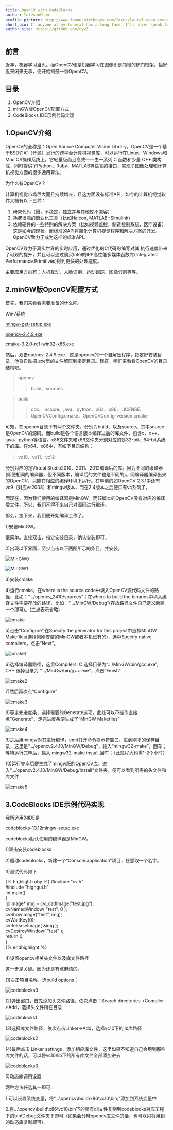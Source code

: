 ```yaml
---
title: OpenCV with CodeBlocks
author: YalesonChan
profile_picture: http://www.famousbirthdays.com/faces/laurel-stan-image.jpg
short_bio: If anyone at my funeral has a long face, I'll never speak to him again.
author_site: https://github.com/cyw3
---
```


## 前言

近年，机器学习当火。而OpenCV便是机器学习在图像识别领域的热门框架。恰好近来闲来无事，便开始捣鼓一番OpenCV。

## 目录

1. OpenCV介绍
2. minGW版OpenCV配置方式
3. CodeBlocks IDE示例代码实现

## 1.OpenCV介绍

OpenCV的全称是：Open Source Computer Vision Library。OpenCV是一个基于BSD许可（开源）发行的跨平台计算机视觉库，可以运行在Linux、Windows和Mac OS操作系统上。它轻量级而且高效——由一系列 C 函数和少量 C++ 类构成，同时提供了Python、Ruby、MATLAB等语言的接口，实现了图像处理和计算机视觉方面的很多通用算法。

为什么有OpenCV？

计算机视觉市场巨大而且持续增长，且这方面没有标准API，如今的计算机视觉软件大概有以下三种：

1. 研究代码（慢，不稳定，独立并与其他库不兼容）
2. 耗费很高的商业化工具（比如Halcon, MATLAB+Simulink）
3. 依赖硬件的一些特别的解决方案（比如视频监控，制造控制系统，医疗设备）这是如今的现状。而标准的API将简化计算机视觉程序和解决方案的开发。OpenCV致力于成为这样的标准API。

OpenCV致力于真实世界的实时应用，通过优化的C代码的编写对其
执行速度带来了可观的提升，并且可以通过购买Intel的IPP高性能多媒体函数库(Integrated Performance Primitives)得到更快的处理速度。

主要应用方向有：人机互动，人脸识别，运动跟踪，图像分割等等。

## 2.minGW版OpenCV配置方式

首先，我们来看看需要准备的什么吧。


Win7系统

[mingw-get-setup.exe](http://sourceforge.net/projects/mingw/files/Installer/)

[opencv-2.4.9.exe](http://opencv.org/downloads.html)

[cmake-3.2.0-rc1-win32-x86.exe](http://www.cmake.org/download/)


然后，双击opencv-2.4.9.exe，这是opencv的一个自解压程序，指定好安装目录，他将自动把.exe里的文件解压到指定目录。现在，咱们来看看OpenCV的目录结构吧。

> opencv
>> build、sources

> build
>> doc、include、java、python、x64、x86、LICENSE、OpenCVConfig.cmake、OpenCVConfig-version.cmake

可知，在opencv目录下有两个文件夹，分别为build、以及source。其中source是OpenCV的源码。而build是各个语言版本编译过后的库文件，包含c、c++、java、python等语言。x86文件夹和x86文件夹分别对应的是32-bit、64-bit系统下的库。在x64、x86中，有如下目录结构：

> vc10、vc11、vc12

分别对应的是Virtual Studio2010、2011、2012编译后的库。因为不同的编译器(即便相同的编译器，但不同版本，编译后的文件也是不同的)。同编译器编译出来的OpenCV，只能在相应的编译环境下运行。在早前的如OpenCV 2.3.1中还有vc9（对应vs2008）和mingw版本，而在2.4版本之后便只有vc系列了。

而现在，因为我们使用的编译器是MinGW，而该版本的OpenCV没有对应的编译后文件，所以，我们不得不来自己对源码进行编译。

那么，接下来，我们便开始编译工作了。

1)安装MinGW。


很简单。直接双击，指定安装目录，确认安装即可。


2)出现以下界面，至少点击以下两图所示的条目，并安装。


![MinGW0]({{site.baseurl}}/img/MinGW0.png)

![MinGW1]({{site.baseurl}}/img/MinGW1.png)


3)安装cmake

4)运行cmake，在where is the source code中填入OpenCV源代码文件的路径，比如：“.../opencv_2410/sources”；在where to build the binaries中填入编译文件需要存放的路径，比如：“.../MinGW/Debug”(存放路径文件自己定义新建一个即可)。(三点表示省略)

![cmake]({{site.baseurl}}/img/cmake.jpg)

5)点击“Configure”;在Specify the generator for this project中选择MinGW Makefiles(选择刚刚安装的MinGW或者本机已有的)，选中Specify native compilers，点击“Next”。

![cmake1]({{site.baseurl}}/img/cmake1.jpg)

6)选择编译器路径，这里Compilers: C 选择目录为“.../MinGW/bin/gcc.exe”; C++ 选择目录为 “.../MinGw/bin/g++.exe”，点击“Finish”

![cmake2]({{site.baseurl}}/img/cmake2.jpg)

7)然后再次点“Configure”

![cmake3]({{site.baseurl}}/img/cmake3.jpg)

8)等走完进度条，选择需要的Generate选项，此处可以不操作直接点“Generate”，走完进度条便生成了“MinGW Makefiles”

![cmake4]({{site.baseurl}}/img/cmake4.jpg)

9)之后用mingw对其进行编译，cmd打开命令提示符窗口，进到刚才的保存目录，这里是“.../opencv2.4.10/MinGW/Debug”，输入“mingw32-make”，回车；等待运行完毕后，输入 mingw32-make install,回车；（此过程大约需1-2个小时）

10)运行完毕后便生成了mingw版的OpenCV库，进入“.../opencv2.4.10/MinGW/Debug/install”文件夹，便可以看到所需的头文件和库文件

![cmake5]({{site.baseurl}}/img/cmake5.jpg)


## 3.CodeBlocks IDE示例代码实现

我所选用的IDE是

[codeblocks-13.12mingw-setup.exe](http://www.codeblocks.org/)


codeblocks默认使用的编译器是MinGW。

1)双击安装codeblocks

2)启动codeblocks，新建一个“Console application”项目，任意取一个名字。

3)测试代码如下

{% highlight ruby %}
#include "cv.h"  
#include "highgui.h"  
int main()  
{  
    IplImage* img = cvLoadImage("test.jpg");  
    cvNamedWindow( "test", 0 );  
    cvShowImage("test", img);  
    cvWaitKey(0);  
    cvReleaseImage( &img );  
    cvDestroyWindow( "test" );  
    return 0;  
}  
{% endhighlight %}

4)设置opencv相关头文件以及库文件路径

这一步是关键。因为还是有点麻烦的。

(1)右击项目名称，选build options：

![codeblocks0]({{site.baseurl}}/img/codeblocks0.jpg)

(2)弹出窗口，首先添加头文件路径，依次点击：Search directories->Complier->Add，选择头文件所在目录

![codeblocks1]({{site.baseurl}}/img/codeblocks1.png)

(3)选择库文件路径，依次点击Linker->Add，选择vc10下的lib库路径

![codeblocks2]({{site.baseurl}}/img/codeblocks2.png)

(4)最后点击 Linker settings，添加相应库文件，这里如果不知道自己会用到那些库文件的话，可以将vc10/lib下的所有库文件全部添加进去

![codeblocks3]({{site.baseurl}}/img/codeblocks3.png)

5)动态库调用设置

两种方法任选其一即可：

1.可以设置系统变量，将“...\opencv\build\x86\vc10\bin;”添加到系统变量中

2.将...\opencv\build\x86\vc10\bin下的所有dll文件复制到codeblocks对应工程下的bin\Debug文件夹下即可（如果会分辨opencv库文件的话，也可以只将用到的动态库复制即可）。
